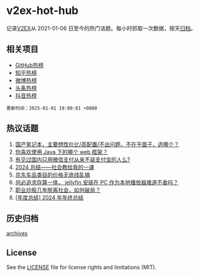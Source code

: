 # v2ex-hot-hub

 记录[V2EX](https://www.v2ex.com/)从 2021-01-06 日至今的热门话题。每小时抓取一次数据，按天[归档](archives)。
 
 ## 相关项目

- [GitHub热榜](https://github.com/lonnyzhang423/github-hot-hub)
- [知乎热榜](https://github.com/lonnyzhang423/zhihu-hot-hub)
- [微博热榜](https://github.com/lonnyzhang423/weibo-hot-hub)
- [头条热榜](https://github.com/lonnyzhang423/toutiao-hot-hub)
- [抖音热榜](https://github.com/lonnyzhang423/douyin-hot-hub)


 `更新时间：2025-01-01 19:09:01 +0800`

## 热议话题

1. [国产笔记本，主要想性价比/高配置/不出问题，不在乎面子，选哪个？](https://www.v2ex.com/t/1101747)
1. [你喜欢使用 Java 下的哪个 web 框架？](https://www.v2ex.com/t/1101726)
1. [有见过国内只用微信支付从来不装支付宝的人么?](https://www.v2ex.com/t/1101711)
1. [2024 总结——社会教给我的一课](https://www.v2ex.com/t/1101674)
1. [京东车品类目的价格无底线乱搞](https://www.v2ex.com/t/1101740)
1. [何必追求存算一体， jellyfin 安装在 PC 作为本地播放器难道不香吗？](https://www.v2ex.com/t/1101702)
1. [职业炒股几年脱离社会，如何破局？](https://www.v2ex.com/t/1101802)
1. [[年度总结] 2024 年年终总结](https://www.v2ex.com/t/1101727)

## 历史归档

[archives](archives)

## License

See the [LICENSE](LICENSE) file for license rights and limitations (MIT).
